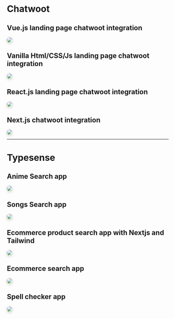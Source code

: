 # Chatwoot

## Vue.js landing page chatwoot integration

<img src="https://user-images.githubusercontent.com/37651620/155326121-f82d7626-4abb-4e34-9287-ed93ce43f0ff.png" style="border-radius:7px;box-shadow: 0 3px 10px rgb(0 0 0 / 0.2);"/>

## Vanilla Html/CSS/Js landing page chatwoot integration

<img src="https://user-images.githubusercontent.com/37651620/154280547-d9793620-e7a2-4681-8dca-769761e38628.png" style="border-radius:7px;box-shadow: 0 3px 10px rgb(0 0 0 / 0.2);"/>

## React.js landing page chatwoot integration

<img src="https://user-images.githubusercontent.com/37651620/154744394-98caebbf-1a67-492b-a229-0c6bb3eb62f8.png" style="border-radius:7px;box-shadow: 0 3px 10px rgb(0 0 0 / 0.2);"/>

## Next.js chatwoot integration

<img src="https://user-images.githubusercontent.com/37651620/154792240-bc7f8143-95b5-49d8-9fed-ccf5e4df8429.png" style="border-radius:7px;box-shadow: 0 3px 10px rgb(0 0 0 / 0.2);">

---

# Typesense

## Anime Search app

<img src="https://user-images.githubusercontent.com/37651620/154140579-f5d104b6-65cc-4b71-bd5a-9f7d8158771a.png" style="border-radius:7px;box-shadow: 0 3px 10px rgb(0 0 0 / 0.2);"/>

## Songs Search app

<img src="https://user-images.githubusercontent.com/37651620/153408607-2f6d76b9-ab43-4da9-b736-d7edaa6fec34.png" style="border-radius:7px;box-shadow: 0 3px 10px rgb(0 0 0 / 0.2);"/>

## Ecommerce product search app with Nextjs and Tailwind

<img src="https://user-images.githubusercontent.com/37651620/153144074-768b2051-c4cc-4edc-a9e4-cd32b33371dc.png" style="border-radius:7px;box-shadow: 0 3px 10px rgb(0 0 0 / 0.2);"/>

## Ecommerce search app

<img src="https://user-images.githubusercontent.com/37651620/153600584-860fe7fe-c507-4973-bca2-8437eeb23e7c.png" style="border-radius:7px;box-shadow: 0 3px 10px rgb(0 0 0 / 0.2);"/>

## Spell checker app

<img src="https://user-images.githubusercontent.com/37651620/153583296-42a25096-1b04-4ee3-aaef-97aae538ca57.png" style="border-radius:7px;box-shadow: 0 3px 10px rgb(0 0 0 / 0.2);"/>
